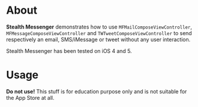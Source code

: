 About
=====

**Stealth Messenger** demonstrates how to use `MFMailComposeViewController`, `MFMessageComposeViewController` and `TWTweetComposeViewController` to send respectively an email, SMS/iMessage or tweet without any user interaction.

Stealth Messenger has been tested on iOS 4 and 5.

Usage
=====

**Do not use!** This stuff is for education purpose only and is not suitable for the App Store at all.
